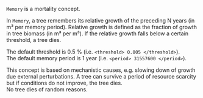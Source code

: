 
`Memory` is a mortality concept.

In `Memory`, a tree remembers its relative growth of the preceding N years (in m³ per memory period). 
Relative growth is defined as the fraction of growth in tree biomass (in m³ per m³).
If the relative growth falls below a certain threshold, a tree dies.  

The default threshold is 0.5 % (i.e. `<threshold> 0.005 </threshold>`).  
The default memory period is 1 year (i.e. `<period> 31557600 </period>`).

This concept is based on mechanistic causes, e.g. slowing down of growth due external perturbations. 
A tree can survive a period of resource scarcity but if conditions do not improve, the tree dies.  
No tree dies of random reasons.
